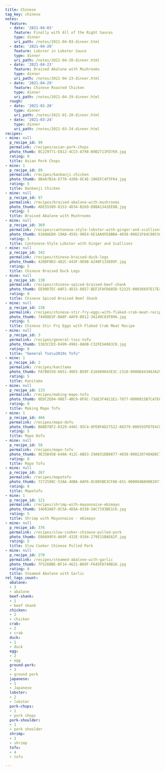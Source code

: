```yaml
---
title: Chinese
tag_key: chinese
notes:
  feature:
  - date: '2021-04-03'
    feature: Finally with All of the Right Sauces
    type: dinner
    uri_path: /notes/2021-04-03-dinner.html
  - date: '2021-04-20'
    feature: Lobster in Lobster Sauce
    type: dinner
    uri_path: /notes/2021-04-20-dinner.html
  - date: '2021-04-23'
    feature: Braised Abalone with Mushrooms
    type: dinner
    uri_path: /notes/2021-04-23-dinner.html
  - date: '2021-04-29'
    feature: Chinese Roasted Chicken
    type: dinner
    uri_path: /notes/2021-04-29-dinner.html
  rough:
  - date: '2021-01-20'
    type: dinner
    uri_path: /notes/2021-01-20-dinner.html
  - date: '2021-03-24'
    type: dinner
    uri_path: /notes/2021-03-24-dinner.html
recipes:
- mine: null
  p_recipe_id: 99
  permalink: /recipes/asian-pork-chops
  photo_thumb: BC229771-E812-4CC5-A798-B9B2713FD769.jpg
  rating: 0
  title: Asian Pork Chops
- mine: 1
  p_recipe_id: 89
  permalink: /recipes/banbanji-chicken
  photo_thumb: 8B4A7B1A-D778-4268-8C4E-106EFC4F5F64.jpg
  rating: 5
  title: Banbanji Chicken
- mine: null
  p_recipe_id: 87
  permalink: /recipes/braised-abalone-with-mushrooms
  photo_thumb: ADE55509-8153-4D34-B269-D8BA1342EE8B.jpg
  rating: 5
  title: Braised Abalone with Mushrooms
- mine: null
  p_recipe_id: 369
  permalink: /recipes/cantonese-style-lobster-with-ginger-and-scallions
  photo_thumb: 63A0AED0-19A8-4591-90E4-6E1AA9FE8BBA-4038-00021F64C005369F.jpg
  rating: 5
  title: Cantonese-Style Lobster with Ginger and Scallions
- mine: null
  p_recipe_id: 342
  permalink: /recipes/chinese-braised-duck-legs
  photo_thumb: 428DF8D3-482C-443F-9E08-A248F133E89F.jpg
  rating: 5
  title: Chinese Braised Duck Legs
- mine: null
  p_recipe_id: 130
  permalink: /recipes/chinese-spiced-braised-beef-shank
  photo_thumb: EE90D7EC-A0F2-4D15-8857-BEF2FAFD685D-52325-00036697E17E4311.jpg
  rating: 0
  title: Chinese Spiced Braised Beef Shank
- mine: null
  p_recipe_id: 238
  permalink: /recipes/chinese-stir-fry-eggs-with-flaked-crab-meat-recipe
  photo_thumb: 744D8D3F-BA8F-4AF0-B812-3A140C83F096.jpg
  rating: 5
  title: Chinese Stir Fry Eggs with Flaked Crab Meat Recipe
- mine: null
  p_recipe_id: 3
  permalink: /recipes/general-tsos-tofu
  photo_thumb: 5383CCD3-D499-4901-8A6B-C32FE5A963C0.jpg
  rating: 0
  title: "General Tso\u2019s Tofu"
- mine: 1
  p_recipe_id: 2
  permalink: /recipes/kanitama
  photo_thumb: FA7B8558-6651-40E5-B58F-E10409643E3C-2310-0000D443463A29BE.jpg
  rating: 5
  title: Kanitama
- mine: null
  p_recipe_id: 133
  permalink: /recipes/making-mapo-tofu
  photo_thumb: 8EDC2E04-90E7-4BC9-8F8C-716E3F4811E1-7877-0000015B7CA7E6CB.jpg
  rating: 0
  title: Making Mapo Tofu
- mine: 1
  p_recipe_id: 466
  permalink: /recipes/mapo-dofu
  photo_thumb: B6BD78F2-0329-446C-95C4-8FE0FAD27522-88379-000593FD7E4C8E6D.jpg
  rating: 5
  title: Mapo Dofu
- mine: null
  p_recipe_id: 58
  permalink: /recipes/mapo-tofu
  photo_thumb: 9E35B45B-648A-412C-AB63-29A031DB0877-4038-000220740AD8C771.jpg
  rating: 0
  title: Mapo Tofu
- mine: null
  p_recipe_id: 267
  permalink: /recipes/mapotofu
  photo_thumb: 7272598C-53AA-40BA-AAF6-8C005BE3CFAD-651-000004BA90B2071E.jpg
  rating: 0
  title: Mapotofu
- mine: 1
  p_recipe_id: 121
  permalink: /recipes/shrimp-with-mayonnaise-ebimayo
  photo_thumb: 14D83A07-0C5A-4D5A-8330-5AC7193BE1C6.jpg
  rating: 5
  title: Shrimp with Mayonnaise - ebimayo
- mine: null
  p_recipe_id: 376
  permalink: /recipes/slow-cooker-chinese-pulled-pork
  photo_thumb: E80A99F4-A69F-432E-9104-279E31BAE62F.jpg
  rating: 5
  title: Slow Cooker Chinese Pulled Pork
- mine: null
  p_recipe_id: 270
  permalink: /recipes/steamed-abalone-with-garlic
  photo_thumb: 7F526BBE-BF14-4621-B69F-F645FD740B16.jpg
  rating: 0
  title: Steamed Abalone with Garlic
rel_tags_count:
  abalone:
  - 3
  - abalone
  beef-shank:
  - 1
  - beef shank
  chicken:
  - 2
  - chicken
  crab:
  - 2
  - crab
  duck:
  - 1
  - duck
  egg:
  - 2
  - egg
  ground-pork:
  - 3
  - ground pork
  japanese:
  - 1
  - Japanese
  lobster:
  - 2
  - lobster
  pork-chops:
  - 1
  - pork chops
  pork-shoulder:
  - 1
  - pork shoulder
  shrimp:
  - 1
  - shrimp
  tofu:
  - 4
  - tofu

---
```

